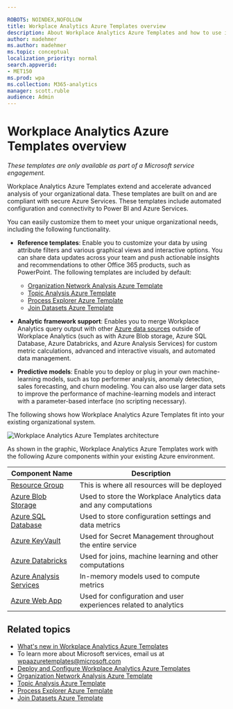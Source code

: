 ```yaml
---

ROBOTS: NOINDEX,NOFOLLOW
title: Workplace Analytics Azure Templates overview
description: About Workplace Analytics Azure Templates and how to use it for advanced data analysis
author: madehmer
ms.author: madehmer
ms.topic: conceptual
localization_priority: normal 
search.appverid:
- MET150
ms.prod: wpa
ms.collection: M365-analytics
manager: scott.ruble
audience: Admin
---
```

# Workplace Analytics Azure Templates overview

_These templates are only available as part of a Microsoft service engagement._

Workplace Analytics Azure Templates extend and accelerate advanced analysis of your organizational data. These templates are built on and are compliant with secure Azure Services. These templates include automated configuration and connectivity to Power BI and Azure Services.

You can easily customize them to meet your unique organizational needs, including the following functionality.

* **Reference templates**: Enable you to customize your data by using attribute filters and various graphical views and interactive options. You can share data updates across your team and push actionable insights and recommendations to other Office 365 products, such as PowerPoint. The following templates are included by default:

  * [Organization Network Analysis Azure Template](./organization-network-analysis.md)
  * [Topic Analysis Azure Template](./topic-analysis.md)
  * [Process Explorer Azure Template](./process-explorer.md)
  * [Join Datasets Azure Template](./join-datasets.md)

* **Analytic framework support**: Enables you to merge Workplace Analytics query output with other [Azure data sources](https://docs.microsoft.com/azure/index) outside of Workplace Analytics (such as with Azure Blob storage, Azure SQL Database, Azure Databricks, and Azure Analysis Services) for custom metric calculations, advanced and interactive visuals, and automated data management.

* **Predictive models**: Enable you to deploy or plug in your own machine-learning models, such as top performer analysis, anomaly detection, sales forecasting, and churn modeling. You can also use larger data sets to improve the performance of machine-learning models and interact with a parameter-based interface (no scripting necessary).

The following shows how Workplace Analytics Azure Templates fit into your existing organizational system.

![Workplace Analytics Azure Templates architecture](./images/azure-templates-architecture.png)

As shown in the graphic, Workplace Analytics Azure Templates work with the following Azure components within your existing Azure environment.

|Component Name |Description |
|--------------|---------------------|
|[Resource Group](https://docs.microsoft.com/azure/azure-resource-manager/resource-group-overview#resource-groups) |This is where all resources will be deployed |
|[Azure Blob Storage](https://docs.microsoft.com/azure/storage/blobs/storage-blobs-introduction) |Used to store the Workplace Analytics data and any computations |
|[Azure SQL Database](https://docs.microsoft.com/azure/sql-database/) |Used to store configuration settings and data metrics |
|[Azure KeyVault](https://docs.microsoft.com/azure/key-vault/key-vault-whatis) |Used for Secret Management throughout the entire service |
|[Azure Databricks](https://docs.microsoft.com/azure/azure-databricks/) |Used for joins, machine learning and other computations |
|[Azure Analysis Services](https://docs.microsoft.com/azure/analysis-services/) |In-memory models used to compute metrics |
|[Azure Web App](https://docs.microsoft.com/azure/app-service/) |Used for configuration and user experiences related to analytics |

## Related topics

* [What's new in Workplace Analytics Azure Templates](./release-notes.md)
* To learn more about Microsoft services, email us at wpaazuretemplates@microsoft.com
* [Deploy and Configure Workplace Analytics Azure Templates](./deploy-configure.md)
* [Organization Network Analysis Azure Template](./organization-network-analysis.md)
* [Topic Analysis Azure Template](./topic-analysis.md)
* [Process Explorer Azure Template](./process-explorer.md)
* [Join Datasets Azure Template](./join-datasets.md)
